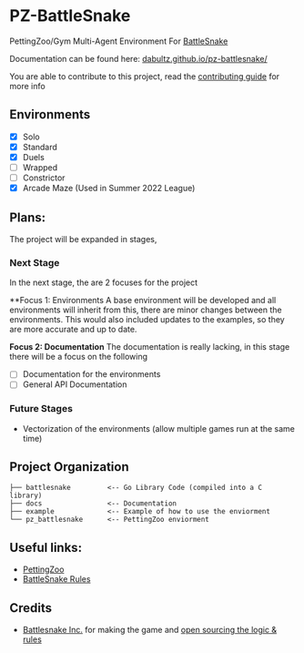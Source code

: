 # PZ-BattleSnake

PettingZoo/Gym Multi-Agent Environment For [BattleSnake](https://play.battlesnake.com/)

Documentation can be found here: [dabultz.github.io/pz-battlesnake/](https://dabultz.github.io/pz-battlesnake/)

You are able to contribute to this project, read the [contributing guide](CONTRIBUTING.md) for more info

## Environments

- [X] Solo
- [X] Standard
- [X] Duels
- [ ] Wrapped
- [ ] Constrictor
- [X] Arcade Maze (Used in Summer 2022 League)

## Plans:

The project will be expanded in stages, 

### Next Stage

In the next stage, the are 2 focuses for the project

**Focus 1: Environments
A base environment will be developed and all environments will inherit from this, there are minor changes between the environments. This would also included updates to the examples, so they are more accurate and up to date.

**Focus 2: Documentation**
The documentation is really lacking, in this stage there will be a focus on the following
- [ ] Documentation for the environments
- [ ] General API Documentation

### Future Stages

- Vectorization of the environments (allow multiple games run at the same time)


## Project Organization

```
├── battlesnake         <-- Go Library Code (compiled into a C library)
├── docs                <-- Documentation
├── example             <-- Example of how to use the enviorment
└── pz_battlesnake      <-- PettingZoo enviorment
```


## Useful links:

- [PettingZoo](https://github.com/Farama-Foundation/PettingZoo)
- [BattleSnake Rules](https://github.com/BattlesnakeOfficial/rules/)

## Credits

- [Battlesnake Inc.](https://play.battlesnake.com/) for making the game and [open sourcing the logic & rules](https://github.com/BattlesnakeOfficial/rules)
